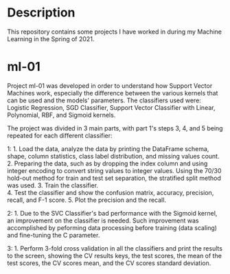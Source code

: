 # Description
This repository contains some projects I have worked in during my Machine Learning in the Spring of 2021.

# ml-01
Project ml-01 was developed in order to understand how Support Vector Machines work, especially the difference between the various kernels that can be used and the models' parameters. The classifiers used were: Logistic Regression, SGD Classifier, Support Vector Classifier with Linear, Polynomial, RBF, and Sigmoid kernels.

The project was divided in 3 main parts, with part 1's steps 3, 4, and 5 being repeated for each different classifier:

  1:
     1. Load the data, analyze the data by printing the DataFrame schema, shape, column statistics, class label distribution, and missing values count.
     2. Preparing the data, such as by dropping the index column and using integer encoding to convert string values to integer values. Using the 70/30 hold-out method for train and test set separation, the stratified split method was used. 
     3. Train the classifier.  
     4. Test the classifier and show the confusion matrix, accuracy, precision, recall, and F-1 score.
     5. Plot the precision and the recall.


  2:
     1. Due to the SVC Classifier's bad performance with the Sigmoid kernel, an improvement on the classifier is needed. Such improvement was accomplished by peforming data processing before training (data scaling) and fine-tuning the C parameter.
  
  3: 
     1. Perform 3-fold cross validation in all the classifiers and print the results to the screen, showing the CV results keys, the test scores, the mean of the test scores, the CV scores mean, and the CV scores standard deviation.
